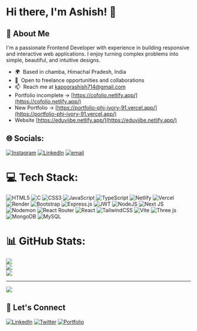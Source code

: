 # Hi there, I'm Ashish! 👋

## 🚀 About Me

I'm a passionate Frontend Developer with experience in building responsive and interactive web applications. I enjoy turning complex problems into simple, beautiful, and intuitive designs.

- 🌍  Based in chamba, Himachal Pradesh, India
- 💼  Open to freelance opportunities and collaborations
- 📫  Reach me at [kapoorashish714@gmail.com](mailto:ashishkapoor6699@gmail.com)
-  Portfolio incomplete → [https://cofolio.netlify.app/](https://cofolio.netlify.app/)
-  New Portfolio → [https://portfolio-phi-ivory-91.vercel.app/](https://portfolio-phi-ivory-91.vercel.app/)
-  Website [https://eduviibe.netlify.app/](https://eduviibe.netlify.app/)




## 🌐 Socials:
[![Instagram](https://img.shields.io/badge/Instagram-%23E4405F.svg?logo=Instagram&logoColor=white)](https://instagram.com/https://www.instagram.com/ashish_kapoor_1) [![LinkedIn](https://img.shields.io/badge/LinkedIn-%230077B5.svg?logo=linkedin&logoColor=white)](https://linkedin.com/in/https://linkedin.com/in/ashish-kapoor-225535346)
[![email](https://img.shields.io/badge/Email-D14836?logo=gmail&logoColor=white)](mailto:kapoorashish714@gmail.com) 


# 💻 Tech Stack:
![HTML5](https://img.shields.io/badge/html5-%23E34F26.svg?style=for-the-badge&logo=html5&logoColor=white) ![C](https://img.shields.io/badge/c-%2300599C.svg?style=for-the-badge&logo=c&logoColor=white) ![CSS3](https://img.shields.io/badge/css3-%231572B6.svg?style=for-the-badge&logo=css3&logoColor=white) ![JavaScript](https://img.shields.io/badge/javascript-%23323330.svg?style=for-the-badge&logo=javascript&logoColor=%23F7DF1E) ![TypeScript](https://img.shields.io/badge/typescript-%23007ACC.svg?style=for-the-badge&logo=typescript&logoColor=white) ![Netlify](https://img.shields.io/badge/netlify-%23000000.svg?style=for-the-badge&logo=netlify&logoColor=#00C7B7) ![Vercel](https://img.shields.io/badge/vercel-%23000000.svg?style=for-the-badge&logo=vercel&logoColor=white) ![Render](https://img.shields.io/badge/Render-%46E3B7.svg?style=for-the-badge&logo=render&logoColor=white) ![Bootstrap](https://img.shields.io/badge/bootstrap-%238511FA.svg?style=for-the-badge&logo=bootstrap&logoColor=white) ![Express.js](https://img.shields.io/badge/express.js-%23404d59.svg?style=for-the-badge&logo=express&logoColor=%2361DAFB) ![JWT](https://img.shields.io/badge/JWT-black?style=for-the-badge&logo=JSON%20web%20tokens) ![NodeJS](https://img.shields.io/badge/node.js-6DA55F?style=for-the-badge&logo=node.js&logoColor=white) ![Next JS](https://img.shields.io/badge/Next-black?style=for-the-badge&logo=next.js&logoColor=white) ![Nodemon](https://img.shields.io/badge/NODEMON-%23323330.svg?style=for-the-badge&logo=nodemon&logoColor=%BBDEAD) ![React Router](https://img.shields.io/badge/React_Router-CA4245?style=for-the-badge&logo=react-router&logoColor=white) ![React](https://img.shields.io/badge/react-%2320232a.svg?style=for-the-badge&logo=react&logoColor=%2361DAFB) ![TailwindCSS](https://img.shields.io/badge/tailwindcss-%2338B2AC.svg?style=for-the-badge&logo=tailwind-css&logoColor=white) ![Vite](https://img.shields.io/badge/vite-%23646CFF.svg?style=for-the-badge&logo=vite&logoColor=white) ![Three js](https://img.shields.io/badge/threejs-black?style=for-the-badge&logo=three.js&logoColor=white) ![MongoDB](https://img.shields.io/badge/MongoDB-%234ea94b.svg?style=for-the-badge&logo=mongodb&logoColor=white) ![MySQL](https://img.shields.io/badge/mysql-4479A1.svg?style=for-the-badge&logo=mysql&logoColor=white)
# 📊 GitHub Stats:
![](https://github-readme-stats.vercel.app/api?username=Ashishkapoor1469&theme=dark&hide_border=false&include_all_commits=true&count_private=false)<br/>
![](https://nirzak-streak-stats.vercel.app/?user=Ashishkapoor1469&theme=dark&hide_border=false)<br/>
![](https://github-readme-stats.vercel.app/api/top-langs/?username=Ashishkapoor1469&theme=dark&hide_border=false&include_all_commits=true&count_private=false&layout=compact)

---
[![](https://visitcount.itsvg.in/api?id=Ashishkapoor1469&icon=0&color=0)](https://visitcount.itsvg.in)

<!-- Proudly created with GPRM ( https://gprm.itsvg.in ) -->
## 🤝 Let's Connect

[![LinkedIn](https://img.shields.io/badge/-LinkedIn-0077B5?style=flat-square&logo=linkedin&logoColor=white)](https://www.linkedin.com/in/ashish-skills/)
[![Twitter](https://img.shields.io/badge/-Twitter-1DA1F2?style=flat-square&logo=twitter&logoColor=white)](https://twitter.com/ashish_skills)
[![Portfolio](https://img.shields.io/badge/-Portfolio-000000?style=flat-square&logo=react&logoColor=white)](https://ashish-skills.dev)




